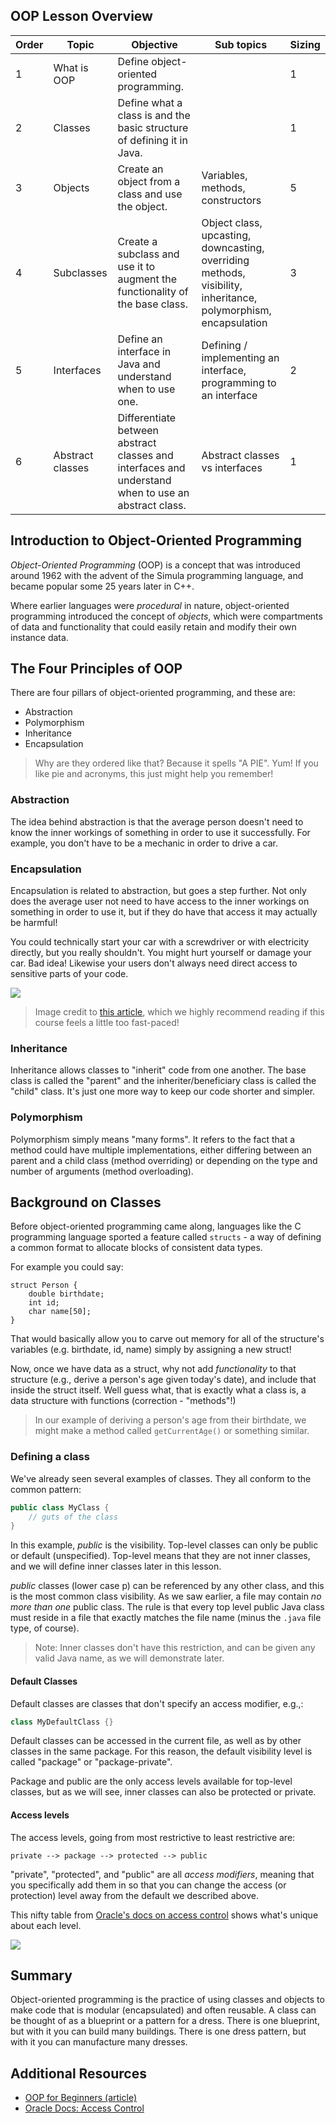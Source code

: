 ## OOP Lesson Overview


| Order | Topic | Objective | Sub topics | Sizing |
| --- | ---- | ------ | ----- | --- |
| 1 | What is OOP | Define object-oriented programming. | | 1 |
| 2 | Classes | Define what a class is and the basic structure of defining it in Java. | | 1 |
| 3 | Objects | Create an object from a class and use the object. | Variables, methods, constructors | 5 |
| 4 | Subclasses | Create a subclass and use it to augment the functionality of the base class. | Object class, upcasting, downcasting, overriding methods, visibility, inheritance, polymorphism, encapsulation | 3 |
| 5 | Interfaces | Define an interface in Java and understand when to use one. | Defining / implementing an interface, programming to an interface | 2 |
| 6 | Abstract classes | Differentiate between abstract classes and interfaces and understand when to use an abstract class. | Abstract classes vs interfaces | 1 |
   
   
<!-- Not including because too advanced
- Inner classes: (2)
   - advanced topic
- Annotations (1)
   - advanced topic -->


## Introduction to Object-Oriented Programming

*Object-Oriented Programming* (OOP) is a concept that was introduced around 1962 with the advent of the Simula programming language, and became popular some 25 years later in C++.

Where earlier languages were _procedural_ in nature, object-oriented programming introduced the concept of _objects_, which were compartments of data and functionality that could easily retain and modify their own instance data. 

## The Four Principles of OOP

There are four pillars of object-oriented programming, and these are:

* Abstraction
* Polymorphism
* Inheritance
* Encapsulation

> Why are they ordered like that? Because it spells "A PIE". Yum! If you like pie and acronyms, this just might help you remember!

### Abstraction

The idea behind abstraction is that the average person doesn't need to know the inner workings of something in order to use it successfully. For example, you don't have to be a mechanic in order to drive a car.

### Encapsulation

Encapsulation is related to abstraction, but goes a step further. Not only does the average user not need to have access to the inner workings on something in order to use it, but if they do have that access it may actually be harmful!

You could technically start your car with a screwdriver or with electricity directly, but you really shouldn't. You might hurt yourself or damage your car. Bad idea! Likewise your users don't always need direct access to sensitive parts of your code. 

![](https://res.cloudinary.com/briezh/image/upload/v1560812857/bike-brakes_pvfblg.jpg)

> Image credit to [this article](https://dev.to/charanrajgolla/beginners-guide---object-oriented-programming), which we highly recommend reading if this course feels a little too fast-paced!

### Inheritance

Inheritance allows classes to "inherit" code from one another. The base class is called the "parent" and the inheriter/beneficiary class is called the "child" class. It's just one more way to keep our code shorter and simpler.

### Polymorphism

Polymorphism simply means "many forms". It refers to the fact that a method could have multiple implementations, either differing between an parent and a child class (method overriding) or depending on the type and number of arguments (method overloading).

## Background on Classes

Before object-oriented programming came along, languages like the C programming language sported a feature called `structs` - a way of defining a common format to allocate blocks of consistent data types.
 
For example you could say:

```c_cpp
struct Person { 
    double birthdate;
    int id; 
    char name[50];
} 
```

That would basically allow you to carve out memory for all of the structure's variables (e.g. birthdate, id, name) simply by assigning a new struct!

Now, once we have data as a struct, why not add _functionality_ to that structure (e.g., derive a person's age given today's date), and include that inside the struct itself. Well guess what, that is exactly what a class is, a data structure with functions (correction  - "methods"!)

> In our example of deriving a person's age from their birthdate, we might make a method called `getCurrentAge()` or something similar.

### Defining a class

We've already seen several examples of classes. They all conform to the common pattern:

```java
public class MyClass {
    // guts of the class
}
```

In this example, _public_ is the visibility. Top-level classes can only be public or default (unspecified). Top-level means that they are not inner classes, and we will define inner classes later in this lesson.

_public_ classes (lower case p) can be referenced by any other class, and this is the most common class visibility. As we saw earlier, a file may contain _no more than one_ public class. The rule is that every top level public Java class must reside in a file that exactly matches the file name (minus the `.java` file type, of course). 

> Note: Inner classes don't have this restriction, and can be given any valid Java name, as we will demonstrate later.

#### Default Classes

Default classes are classes that don't specify an access modifier, e.g.,:

```java
class MyDefaultClass {}
```

Default classes can be accessed in the current file, as well as by other classes in the same package. For this reason, the default visibility level is called "package" or "package-private".

Package and public are the only access levels available for top-level classes, but as we will see, inner classes can also be protected or private.

#### Access levels

The access levels, going from most restrictive to least restrictive are:

```
private --> package --> protected --> public
```

"private", "protected", and "public" are all *access modifiers*, meaning that you specifically add them in so that you can change the access (or protection) level away from the default we described above.

This nifty table from [Oracle's docs on access control](https://docs.oracle.com/javase/tutorial/java/javaOO/accesscontrol.html) shows what's unique about each level.

![](https://res.cloudinary.com/briezh/image/upload/v1560810976/Screen_Shot_2019-06-17_at_3.35.38_PM_fq9ffm.png)

## Summary

Object-oriented programming is the practice of using classes and objects to make code that is modular (encapsulated) and often reusable. A class can be thought of as a blueprint or a pattern for a dress. There is one blueprint, but with it you can build many buildings. There is one dress pattern, but with it you can manufacture many dresses.

## Additional Resources

* [OOP for Beginners (article)](https://dev.to/charanrajgolla/beginners-guide---object-oriented-programming)
* [Oracle Docs: Access Control](https://docs.oracle.com/javase/tutorial/java/javaOO/accesscontrol.html)

<!--
### Todo potential topics:
#### calling the super constructor. 
#### implicitly calling the default super constructor
~~Inheritance (included in subclasses lesson)~~
~~Polymorphism (included in subclasses lesson~~
~~Encapsulation (included in subclasses lesson)~~
### scope
### Difference between instance variables, class variables and method variables
#### equals
#### hashCode
#### toString
~~Interfaces (see lessons above)~~
~~Abstract classes (see lessons above)~~
### Static members (Already handled static methods. Do we still need this rubric?)
### Member visibility
~~Singleton (see lessons above)~~
~~Inner classes (won't do, see note above): Inner classes are classes that are nested inside of other classes. Even though we said a file may contain only one top level public class, it may contain inner classes as well, which are members of its parent class) So in our case, public class HelloWorld is the only public class defined in the file HelloWorld.java. (On the other hand, a file is not required to have any public classes.)~~
### ~~Static Inner classes~~
### ~~Anonymous Inner classes~~
### Overloaded methods (and constructors) / can't have same signature
### Overriding methods (and constructors) -->

<!--
Object Oriented Programming in Java
OOP recap
Introductory Examples 
A cat
An automobile
--- Difference between procedural, functional, object oriented programming
SOLID 
OOP & Java Syntax (i.e., the basics of Java, continued)
Concept: Objects & Relationships between them
Methods and Classes, 
Classes vs Objects / Instantiation
Constructors
Method Calls 
Method arguments
Concept: Internal State
Instance Variables
Primitives vs References
Encapsulation and Information Hiding
Basic Java Data Types  – String and int 
setters/getters
Concept: Reuse 
--- Inheritance “is a” vs Composition “has a” - composition is generally preferable. Unlike C++, Java only allows you to inherit from 1 class at a time. Additionally, the super class can have methods that apply to some subclasses but not to others. It might be tempting to move these methods into a new abstract class but then you end up with the same problem of inheriting from multiple classes. Interfaces help address these issues. Create an interface for each behavior and have classes implement them in a way specific to that class. 
Interfaces
--- Default method implementations in interfaces
--- Abstract classes and methods
Polymorphism and overriding
--- Single inheritance, multiple interfaces (instead of multiple inheritance)
--- Programming to an interface not an implementation
Scope and Modifier (keywords and what they mean) 
default
public
private
protected
static
final
volatile (advanced)
transient (advanced)
--- Annotations
--- How annotations work in Java
--- Byte code and compilers
--- Core Java annotations
--- @Override
--- @Deprecated
--- @FunctionalInterface (bonus)
-->
